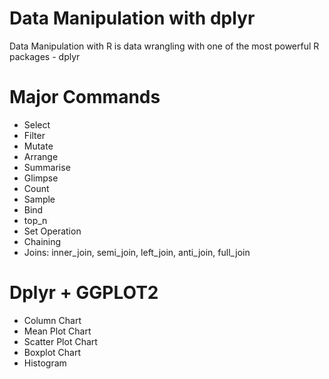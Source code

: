 # Data Manipulation with dplyr

Data Manipulation with R is data wrangling with one of the most powerful R packages - dplyr

# Major Commands
- Select    
- Filter    
- Mutate    
- Arrange   
- Summarise 
- Glimpse
- Count
- Sample
- Bind
- top_n
- Set Operation
- Chaining
- Joins: inner_join, semi_join, left_join, anti_join, full_join

# Dplyr + GGPLOT2
- Column Chart
- Mean Plot Chart
- Scatter Plot Chart
- Boxplot Chart
- Histogram


